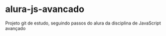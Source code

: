 # alura-js-avancado
Projeto git de estudo, seguindo passos do alura da disciplina de JavaScript avançado
